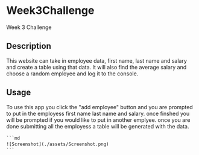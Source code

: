 # Week3Challenge
Week 3 Challenge

## Description

This website can take in employee data, first name, last name and salary and create a table using that data. It will also find the average salary and choose a random employee and log it to the console.

## Usage

To use this app you click the "add employee" button and you are prompted to put in the employess first name last name and salary. once finshed you will be prompted if you would like to put in another emplyee. once you are done submitting all the employess a table will be generated with the data.

    ```md
    ![Screenshot](./assets/Screenshot.png)
    ```
